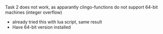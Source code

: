 Task 2 does not work, as apparantly clingo-functions do not support 64-bit machines (integer overflow)
- already tried this with lua script, same result
- Have 64-bit version installed
